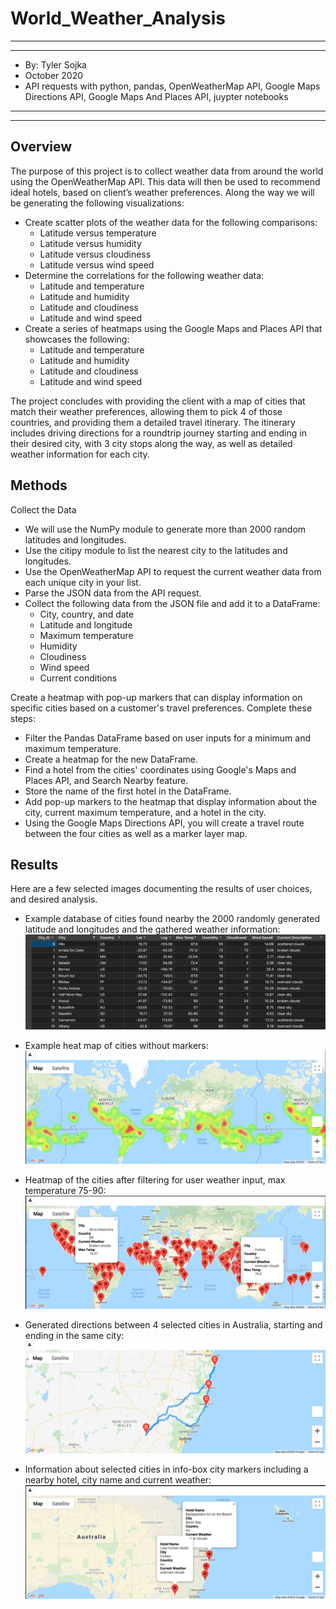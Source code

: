# World_Weather_Analysis

*****
*****

* By: Tyler Sojka
* October 2020
* API requests with python, pandas, OpenWeatherMap API, Google Maps Directions API, Google Maps And Places API, juypter notebooks

*****
*****

## Overview

The purpose of this project is to collect weather data from around the world using the OpenWeatherMap API. This data will then be used to recommend ideal hotels, based on client’s weather preferences. Along the way we will be generating the following visualizations:

* Create scatter plots of the weather data for the following comparisons:
  * Latitude versus temperature
  * Latitude versus humidity
  * Latitude versus cloudiness
  * Latitude versus wind speed
* Determine the correlations for the following weather data:
  * Latitude and temperature
  * Latitude and humidity
  * Latitude and cloudiness
  * Latitude and wind speed
* Create a series of heatmaps using the Google Maps and Places API that showcases the following:
  * Latitude and temperature
  * Latitude and humidity
  * Latitude and cloudiness
  * Latitude and wind speed
  
The project concludes with providing the client with a map of cities that match their weather preferences, allowing them to pick 4 of those countries, and providing them a detailed travel itinerary. The itinerary includes driving directions for a roundtrip journey starting and ending in their desired city, with 3 city stops along the way, as well as detailed weather information for each city.

## Methods

Collect the Data

* We will use the NumPy module to generate more than 2000 random latitudes and longitudes.
* Use the citipy module to list the nearest city to the latitudes and longitudes.
* Use the OpenWeatherMap API to request the current weather data from each unique city in your list.
* Parse the JSON data from the API request.
* Collect the following data from the JSON file and add it to a DataFrame:
  * City, country, and date
  * Latitude and longitude
  * Maximum temperature
  * Humidity
  * Cloudiness
  * Wind speed
  * Current conditions
  
Create a heatmap with pop-up markers that can display information on specific cities based on a customer's travel preferences. Complete these steps:

* Filter the Pandas DataFrame based on user inputs for a minimum and maximum temperature.
* Create a heatmap for the new DataFrame.
* Find a hotel from the cities' coordinates using Google's Maps and Places API, and Search Nearby feature.
* Store the name of the first hotel in the DataFrame.
* Add pop-up markers to the heatmap that display information about the city, current maximum temperature, and a hotel in the city.
* Using the Google Maps Directions API, you will create a travel route between the four cities as well as a marker layer map.

## Results

Here are a few selected images documenting the results of user choices, and desired analysis.

* Example database of cities found nearby the 2000 randomly generated latitude and longitudes and the gathered weather information:
    ![database](screenshots/weather_db.png)

* Example heat map of cities without markers:
    ![heatmap](screenshots/heatmap.png)

* Heatmap of the cities after filtering for user weather input, max temperature 75-90:
    ![cities](screenshots/cities_info.png)

* Generated directions between 4 selected cities in Australia, starting and ending in the same city:
    ![directions](screenshots/directions.png)

* Information about selected cities in info-box city markers including a nearby hotel, city name and current weather:
    ![selectedcityinfo](screenshots/selected_city_info.png)

